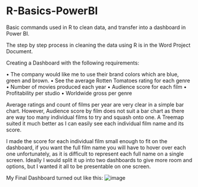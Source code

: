 # R-Basics-PowerBI
Basic commands used in R to clean data, and transfer into a dashboard in Power BI.

The step by step process in cleaning the data using R is in the Word Project Document.

Creating a Dashboard with the following requirements:

•	The company would like me to use their brand colors which are blue, green and brown.
•	See the average Rotten Tomatoes rating for each genre
•	Number of movies produced each year
•	Audience score for each film
•	Profitability per studio
•	Worldwide gross per genre


Average ratings and count of films per year are very clear in a simple bar chart. However, Audience score by film does not suit a bar chart as there are way too many individual films to try and squash onto one. A Treemap suited it much better as I can easily see each individual film name and its score. 

I made the score for each individual film small enough to fit on the dashboard, if you want the full film name you will have to hover over each one unfortunately, as it is difficult to represent each full name on a single screen. Ideally I would split it up into two dashboards to give more room and options, but I wanted it all to be presentable on one screen.


My Final Dashboard turned out like this:
![image](https://github.com/Jonny-cmd/R-Basics-PowerBI/assets/133645997/d9b787ba-d326-4ef1-9135-8fbc6541c0a7)
